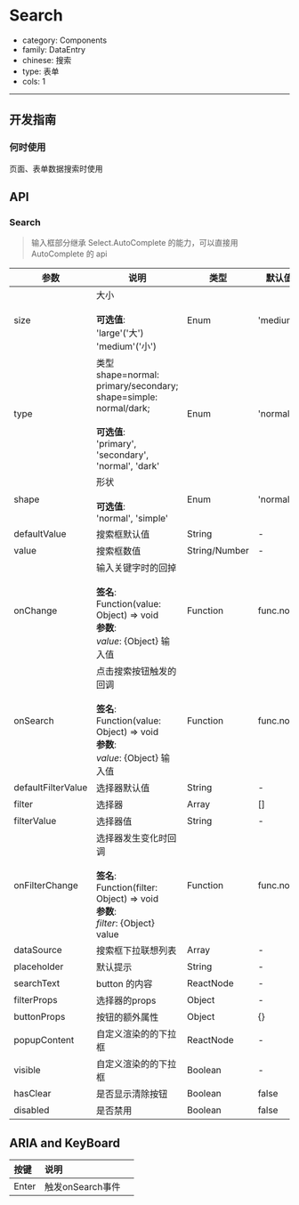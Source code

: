 # Search

-   category: Components
-   family: DataEntry
-   chinese: 搜索
-   type: 表单
-   cols: 1

---

## 开发指南

### 何时使用

页面、表单数据搜索时使用

## API

### Search

> 输入框部分继承 Select.AutoComplete 的能力，可以直接用AutoComplete 的 api

| 参数                 | 说明                                                                                                                         | 类型            | 默认值       |
| ------------------ | -------------------------------------------------------------------------------------------------------------------------- | ------------- | --------- |
| size               | 大小<br><br>**可选值**:<br>'large'('大')<br>'medium'('小')                                                                        | Enum          | 'medium'  |
| type               | 类型 shape=normal: primary/secondary; shape=simple: normal/dark;<br><br>**可选值**:<br>'primary', 'secondary', 'normal', 'dark' | Enum          | 'normal'  |
| shape              | 形状<br><br>**可选值**:<br>'normal', 'simple'                                                                                   | Enum          | 'normal'  |
| defaultValue       | 搜索框默认值                                                                                                                     | String        | -         |
| value              | 搜索框数值                                                                                                                      | String/Number | -         |
| onChange           | 输入关键字时的回掉<br><br>**签名**:<br>Function(value: Object) => void<br>**参数**:<br>_value_: {Object} 输入值                            | Function      | func.noop |
| onSearch           | 点击搜索按钮触发的回调<br><br>**签名**:<br>Function(value: Object) => void<br>**参数**:<br>_value_: {Object} 输入值                          | Function      | func.noop |
| defaultFilterValue | 选择器默认值                                                                                                                     | String        | -         |
| filter             | 选择器                                                                                                                        | Array         | \[]       |
| filterValue        | 选择器值                                                                                                                       | String        | -         |
| onFilterChange     | 选择器发生变化时回调<br><br>**签名**:<br>Function(filter: Object) => void<br>**参数**:<br>_filter_: {Object} value                       | Function      | func.noop |
| dataSource         | 搜索框下拉联想列表                                                                                                                  | Array         | -         |
| placeholder        | 默认提示                                                                                                                       | String        | -         |
| searchText         | button 的内容                                                                                                                 | ReactNode     | -         |
| filterProps        | 选择器的props                                                                                                                  | Object        | -         |
| buttonProps        | 按钮的额外属性                                                                                                                    | Object        | {}        |
| popupContent       | 自定义渲染的的下拉框                                                                                                                 | ReactNode     | -         |
| visible            | 自定义渲染的的下拉框                                                                                                                 | Boolean       | -         |
| hasClear           | 是否显示清除按钮                                                                                                                   | Boolean       | false     |
| disabled           | 是否禁用                                                                                                                       | Boolean       | false     |

## ARIA and KeyBoard

| 按键    | 说明           |     |
| :---- | :----------- | --- |
| Enter | 触发onSearch事件 |     |

